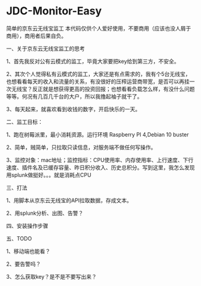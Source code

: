 # JDC-Monitor-Easy
简单的京东云无线宝监工
本代码仅供个人爱好使用，不要商用（应该也没人屑于商用），商用者后果自负。


一、关于京东云无线宝监工的思考

1、首先我反对公有云模式的监工，毕竟大家要把key给到第三方，不安全。

2、其次个人觉得私有云模式的监工，大家还是有点需求的，我有个5台无线宝，也想看看每天的收入和流量的关系，有没很好的压榨运营商带宽，是否可以再挂一次无线宝？反正就是想获得更高的投资回报；也想看看负载怎么样，有没什么问题等等。何况有几百几千台的大户，所以我撸起袖子就干了。

3、每天起来，就喜欢看到收钱的数字，开启快乐的一天。

二、监工目标：

1、跑在树莓派里，最小消耗资源。运行环境 Raspberry PI 4,Debian 10 buster

2、简单，贼简单，只拉取只读信息，对服务端不做任何写操作。

3、监控对象：mac地址；监控指标：CPU使用率、内存使用率、上行速度、下行速度、插件名及已缓存容量、昨日积分收入、历史总积分。写到这里，我怎么发现用splunk做挺好。。。就是消耗点CPU

三、打法

1、用脚本从京东云无线宝的API拉取数据，存成文本。

2、用splunk分析、出图、告警？

四、安装操作步骤


五、TODO

1、移动端也能看？

2、要告警吗？

3、怎么获取key？是不是不要写出来？
